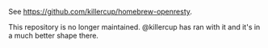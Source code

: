 See https://github.com/killercup/homebrew-openresty.

This repository is no longer maintained. @killercup has ran with it and
it's in a much better shape there.
